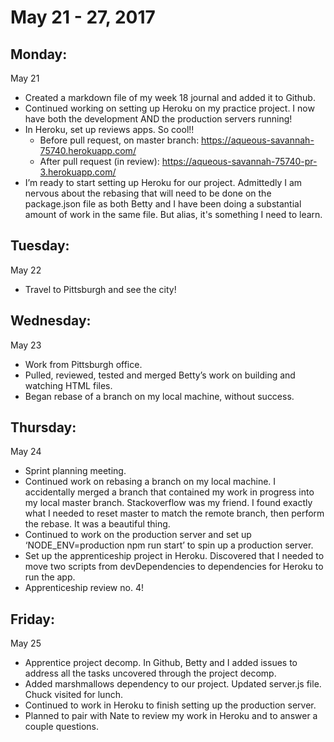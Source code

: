 May 21 - 27, 2017
=================

Monday:
-------
May 21
* Created a markdown file of my week 18 journal and added it to Github.
* Continued working on setting up Heroku on my practice project. I now have both the development AND the production servers running!
* In Heroku, set up reviews apps. So cool!!
  * Before pull request, on master branch: https://aqueous-savannah-75740.herokuapp.com/
  * After pull request (in review): https://aqueous-savannah-75740-pr-3.herokuapp.com/
* I’m ready to start setting up Heroku for our project. Admittedly I am nervous about the rebasing that will need to be done on the package.json file as both Betty and I have been doing a substantial amount of work in the same file. But alias, it's something I need to learn.

Tuesday:
--------
May 22
* Travel to Pittsburgh and see the city!

Wednesday:
----------
May 23
* Work from Pittsburgh office.
* Pulled, reviewed, tested and merged Betty’s work on building and watching HTML files.
* Began rebase of a branch on my local machine, without success.

Thursday:
---------
May 24
* Sprint planning  meeting.
* Continued work on rebasing a branch on my local machine. I accidentally merged a branch that contained my work in progress into my local master branch. Stackoverflow was my friend. I found exactly what I needed to reset master to match the remote branch, then perform the rebase. It was a beautiful thing.
* Continued to work on the production server and set up ‘NODE_ENV=production npm run start’ to spin up a production server.
* Set up the apprenticeship project in Heroku. Discovered that I needed to move two scripts from devDependencies to dependencies for Heroku to run the app.
* Apprenticeship review no. 4!


Friday:
-------
May 25
* Apprentice project decomp. In Github, Betty and I added issues to address all the tasks uncovered through the project decomp.
* Added marshmallows dependency to our project. Updated server.js file.
Chuck visited for lunch.
* Continued to work in Heroku to finish setting up the production server.
* Planned to pair with Nate to review my work in Heroku and to answer a couple questions.

